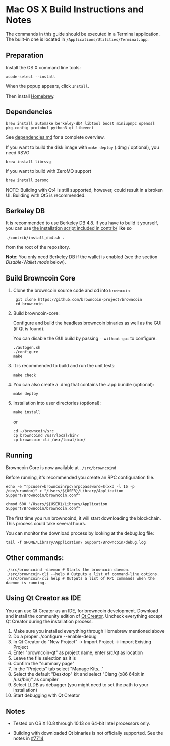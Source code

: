 Mac OS X Build Instructions and Notes
====================================
The commands in this guide should be executed in a Terminal application.
The built-in one is located in `/Applications/Utilities/Terminal.app`.

Preparation
-----------
Install the OS X command line tools:

`xcode-select --install`

When the popup appears, click `Install`.

Then install [Homebrew](https://brew.sh).

Dependencies
----------------------

    brew install automake berkeley-db4 libtool boost miniupnpc openssl pkg-config protobuf python3 qt libevent

See [dependencies.md](dependencies.md) for a complete overview.

If you want to build the disk image with `make deploy` (.dmg / optional), you need RSVG

    brew install librsvg

If you want to build with ZeroMQ support
    
    brew install zeromq

NOTE: Building with Qt4 is still supported, however, could result in a broken UI. Building with Qt5 is recommended.

Berkeley DB
-----------
It is recommended to use Berkeley DB 4.8. If you have to build it yourself,
you can use [the installation script included in contrib/](/contrib/install_db4.sh)
like so

```shell
./contrib/install_db4.sh .
```

from the root of the repository.

**Note**: You only need Berkeley DB if the wallet is enabled (see the section *Disable-Wallet mode* below).

Build Browncoin Core
------------------------

1. Clone the browncoin source code and cd into `browncoin`

        git clone https://github.com/browncoin-project/browncoin
        cd browncoin

2.  Build browncoin-core:

    Configure and build the headless browncoin binaries as well as the GUI (if Qt is found).

    You can disable the GUI build by passing `--without-gui` to configure.

        ./autogen.sh
        ./configure
        make

3.  It is recommended to build and run the unit tests:

        make check

4.  You can also create a .dmg that contains the .app bundle (optional):

        make deploy

5.  Installation into user directories (optional):

        make install

    or

        cd ~/browncoin/src
        cp browncoind /usr/local/bin/
        cp browncoin-cli /usr/local/bin/

Running
-------

Browncoin Core is now available at `./src/browncoind`

Before running, it's recommended you create an RPC configuration file.

    echo -e "rpcuser=browncoinrpc\nrpcpassword=$(xxd -l 16 -p /dev/urandom)" > "/Users/${USER}/Library/Application Support/Browncoin/browncoin.conf"

    chmod 600 "/Users/${USER}/Library/Application Support/Browncoin/browncoin.conf"

The first time you run browncoind, it will start downloading the blockchain. This process could take several hours.

You can monitor the download process by looking at the debug.log file:

    tail -f $HOME/Library/Application\ Support/Browncoin/debug.log

Other commands:
-------

    ./src/browncoind -daemon # Starts the browncoin daemon.
    ./src/browncoin-cli --help # Outputs a list of command-line options.
    ./src/browncoin-cli help # Outputs a list of RPC commands when the daemon is running.

Using Qt Creator as IDE
------------------------
You can use Qt Creator as an IDE, for browncoin development.
Download and install the community edition of [Qt Creator](https://www.qt.io/download/).
Uncheck everything except Qt Creator during the installation process.

1. Make sure you installed everything through Homebrew mentioned above
2. Do a proper ./configure --enable-debug
3. In Qt Creator do "New Project" -> Import Project -> Import Existing Project
4. Enter "browncoin-qt" as project name, enter src/qt as location
5. Leave the file selection as it is
6. Confirm the "summary page"
7. In the "Projects" tab select "Manage Kits..."
8. Select the default "Desktop" kit and select "Clang (x86 64bit in /usr/bin)" as compiler
9. Select LLDB as debugger (you might need to set the path to your installation)
10. Start debugging with Qt Creator

Notes
-----

* Tested on OS X 10.8 through 10.13 on 64-bit Intel processors only.

* Building with downloaded Qt binaries is not officially supported. See the notes in [#7714](https://github.com/bitcoin/bitcoin/issues/7714)
